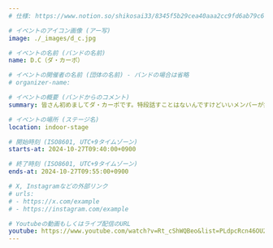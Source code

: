 ```yaml
---
# 仕様: https://www.notion.so/shikosai33/8345f5b29cea40aaa2cc9fd6ab79c6a6?pvs=4#9ae1134163bc41fca64fb5161acf4e19

# イベントのアイコン画像 (アー写)
image: ./_images/d_c.jpg

# イベントの名前 (バンドの名前)
name: D.C（ダ・カーポ）

# イベントの開催者の名前 (団体の名前) - バンドの場合は省略
# organizer-name:

# イベントの概要 (バンドからのコメント)
summary: 皆さん初めましてダ・カーポです。特段話すことはないんですけどいいメンバーが集まってるんで聞きに来てくれると嬉しいです 練習量はかなり確保している方なので楽しみにしといてください

# イベントの場所 (ステージ名)
location: indoor-stage

# 開始時刻 (ISO8601, UTC+9タイムゾーン)
starts-at: 2024-10-27T09:40:00+0900

# 終了時刻 (ISO8601, UTC+9タイムゾーン)
ends-at: 2024-10-27T09:55:00+0900

# X, Instagramなどの外部リンク
# urls:
# - https://x.com/example
# - https://instagram.com/example

# Youtubeの動画もしくはライブ配信のURL
youtube: https://www.youtube.com/watch?v=Rt_cShWQBeo&list=PLdpcRcn46OU2jYBH1avFa-3bWXt__99Sj&index=5
---
```

